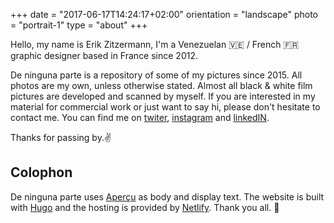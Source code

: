 +++
date = "2017-06-17T14:24:17+02:00"
orientation = "landscape"
photo = "portrait-1"
type = "about"
+++

Hello, my name is Erik Zitzermann, I'm a Venezuelan :venezuela: / French :fr: graphic designer based in France since 2012.

De ninguna parte is a repository of some of my pictures since 2015. All photos are my own, unless otherwise stated. Almost all black & white film pictures are developed and scanned by myself. If you are interested in my material for commercial work or just want to say hi, please don't hesitate to contact me. You can find me on [twiter](https://twitter.com/erikzitzermann), [instagram](https://www.instagram.com/peleco/) and [linkedIN](https://www.linkedin.com/in/ezitzermann/).

Thanks for passing by.:v:


Colophon
--

De ninguna parte uses [Aperçu](https://www.colophon-foundry.org/typefaces/apercu/) as body and display text. The website is built with [Hugo](https://gohugo.io/) and the hosting is provided by [Netlify](https://www.netlify.com/). Thank you all. :clap:
